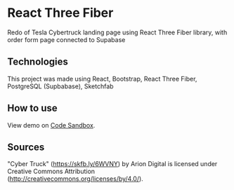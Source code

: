 # React Three Fiber

Redo of Tesla Cybertruck landing page using React Three Fiber library, with order form page connected to Supabase

## Technologies

This project was made using React, Bootstrap, React Three Fiber, PostgreSQL (Supbabase), Sketchfab

## How to use

View demo on [Code Sandbox](https://codesandbox.io/s/github/jeannie2/3d-website).

## Sources

"Cyber Truck" (https://skfb.ly/6WVNY) by Arion Digital is licensed under Creative Commons Attribution (http://creativecommons.org/licenses/by/4.0/).

